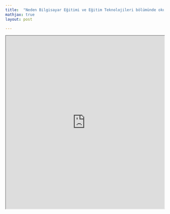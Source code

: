 ```yaml
---
title:  "Neden Bilgisayar Eğitimi ve Eğitim Teknolojileri bölümünde okumalısınız"
mathjax: true
layout: post

---
```


 <iframe src="https://medium.com/nottutuyoruz/neden-bilgisayar-egitimi-ve-egitim-teknolojileri-bolumunde-okumalisiniz-1ee1c3ce0bf7" width="100%" height="550"> </iframe>
